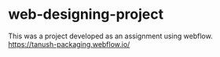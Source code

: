 # web-designing-project
This was a project developed as an assignment using webflow.
https://tanush-packaging.webflow.io/
